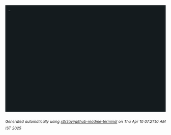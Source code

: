 <div align="justify">
<picture>
    <source media="(prefers-color-scheme: dark)" srcset="./output.gif">
    <source media="(prefers-color-scheme: light)" srcset="./output.gif">
    <img alt="GIFOS" src="output.gif">
</picture>

<sub><i>Generated automatically using [x0rzavi/github-readme-terminal](https://github.com/x0rzavi/github-readme-terminal) on Thu Apr 10 07:21:10 AM IST 2025</i></sub>

<!-- <details>
<summary>More details</summary>

</details> -->
</div>

<!-- Image deletion URL: NONE -->